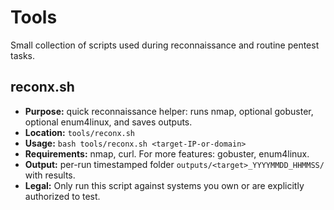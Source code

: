 # Tools

Small collection of scripts used during reconnaissance and routine pentest tasks.

## reconx.sh
- **Purpose:** quick reconnaissance helper: runs nmap, optional gobuster, optional enum4linux, and saves outputs.
- **Location:** `tools/reconx.sh`
- **Usage:** `bash tools/reconx.sh <target-IP-or-domain>`
- **Requirements:** nmap, curl. For more features: gobuster, enum4linux.
- **Output:** per-run timestamped folder `outputs/<target>_YYYYMMDD_HHMMSS/` with results.
- **Legal:** Only run this script against systems you own or are explicitly authorized to test.
